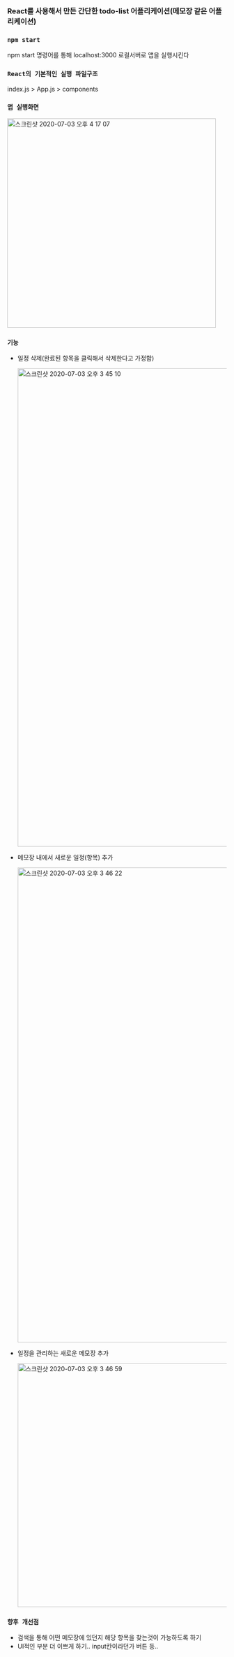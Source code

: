 ### React를 사용해서 만든 간단한 todo-list 어플리케이션(메모장 같은 어플리케이션)


### `npm start`
npm start 명령어를 통해 localhost:3000 로컬서버로 앱을 실행시킨다


### `React의 기본적인 실행 파일구조`
index.js > App.js > components
    

### `앱 실행화면`
<img width="479" alt="스크린샷 2020-07-03 오후 4 17 07" src="https://user-images.githubusercontent.com/46306443/86442365-a7478a80-bd48-11ea-89fa-03e531296d73.png">



### `기능`
- 일정 삭제(완료된 항목을 클릭해서 삭제한다고 가정함)
    
    <img width="1095" alt="스크린샷 2020-07-03 오후 3 45 10" src="https://user-images.githubusercontent.com/46306443/86439830-428a3100-bd44-11ea-8891-b5b479d8d372.png">
    
    
- 메모장 내에서 새로운 일정(항목) 추가
    
    <img width="1087" alt="스크린샷 2020-07-03 오후 3 46 22" src="https://user-images.githubusercontent.com/46306443/86439866-5afa4b80-bd44-11ea-9450-2dbad836cff4.png">
    
    
- 일정을 관리하는 새로운 메모장 추가 
    
    <img width="558" alt="스크린샷 2020-07-03 오후 3 46 59" src="https://user-images.githubusercontent.com/46306443/86439927-75342980-bd44-11ea-86fa-22b0b860dc2a.png">



### `향후 개선점`
- 검색을 통해 어떤 메모장에 있던지 해당 항목을 찾는것이 가능하도록 하기
- UI적인 부분 더 이쁘게 하기.. input칸이라던가 버튼 등.. 







